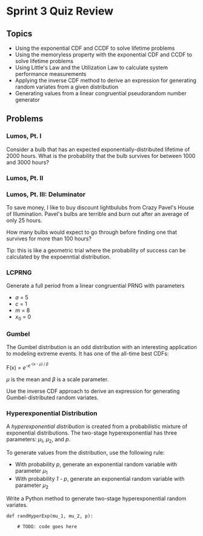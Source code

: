 # Sprint 3 Quiz Review

## Topics

- Using the exponential CDF and CCDF to solve lifetime problems
- Using the memoryless property with the exponential CDF and CCDF to solve lifetime problems
- Using Little's Law and the Utilization Law to calculate system performance measurements
- Applying the inverse CDF method to derive an expression for generating random variates from a given distribution
- Generating values from a linear congruential pseudorandom number generator

## Problems

### Lumos, Pt. I

Consider a bulb that has an expected exponentially-distributed lifetime of 2000 hours. What is the probability that the bulb survives for between 1000 and 3000 hours?

### Lumos, Pt. II



### Lumos, Pt. III: Deluminator

To save money, I like to buy discount lightbulubs from Crazy Pavel's House of Illumination. Pavel's bulbs are terrible and burn out
after an average of only 25 hours.

How many bulbs would expect to go through before finding one that survives for more than 100 hours?

Tip: this is like a geometric trial where the probability of success can be calculated by the expoenntial distribution.


### LCPRNG

Generate a full period from a linear congruential PRNG with parameters

- *a* = 5
- *c* = 1
- *m* = 8
- *x*<sub>0</sub> = 0

### Gumbel

The Gumbel distribution is an odd distribution with an interesting application to modeling extreme events. It has one of the all-time best CDFs:

F(x) = *e*<sup>-*e*<sup>-(*x* - *μ*) / *β*</sup></sup>

*μ* is the mean and *β* is a scale parameter.

Use the inverse CDF approach to derive an expression for generating Gumbel-distributed random variates.

### Hyperexponential Distribution

A *hyperexponential distribution* is created from a probabilistic mixture of exponential distributions. The two-stage hyperexponential has three parameters: *μ*<sub>1</sub>, *μ*<sub>2</sub>, and *p*.

To generate values from the distribution, use the following rule:

- With probability *p*, generate an exponential random variable with parameter *μ*<sub>1</sub>
- With probability *1 - p*, generate an exponential random variable with parameter *μ*<sub>2</sub>

Write a Python method to generate two-stage hyperexponential random variates.

```
def randHyperExp(mu_1, mu_2, p):

    # TODO: code goes here
```
